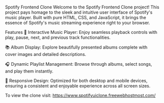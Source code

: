 Spotify Frontend Clone
Welcome to the Spotify Frontend Clone project!
This project pays homage to the sleek and intuitive user interface of Spotify's music player. 
Built with pure HTML, CSS, and JavaScript, it brings the essence of Spotify's music streaming experience right to your browser.

Features
🎵 Interactive Music Player: Enjoy seamless playback controls with play, pause, next, and previous track functionalities.

📚 Album Display: Explore beautifully presented albums complete with cover images and detailed descriptions.

🎧 Dynamic Playlist Management: Browse through albums, select songs, and play them instantly.

📱 Responsive Design: Optimized for both desktop and mobile devices, ensuring a consistent and enjoyable experience across all screen sizes.

To view the clone visit: https://www.spotifyuiclone.freewebhostmost.com/

